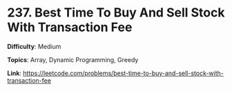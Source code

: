 # 237. Best Time To Buy And Sell Stock With Transaction Fee

**Difficulty**: Medium

**Topics**: Array, Dynamic Programming, Greedy

**Link**: https://leetcode.com/problems/best-time-to-buy-and-sell-stock-with-transaction-fee
